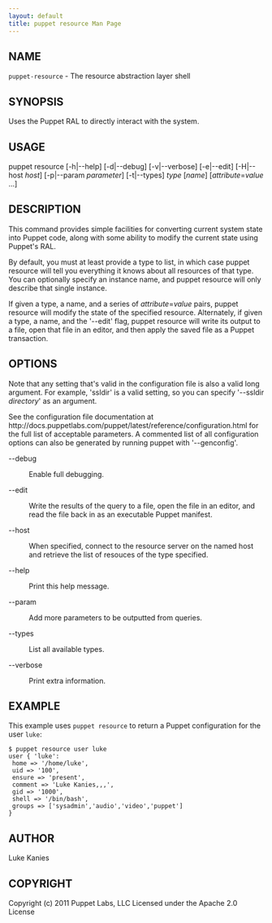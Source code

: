 ```yaml
---
layout: default
title: puppet resource Man Page
---
```


<div class='mp'>
<h2 id="NAME">NAME</h2>
<p class="man-name">
  <code>puppet-resource</code> - <span class="man-whatis">The resource abstraction layer shell</span>
</p>

<h2 id="SYNOPSIS">SYNOPSIS</h2>

<p>Uses the Puppet RAL to directly interact with the system.</p>

<h2 id="USAGE">USAGE</h2>

<p>puppet resource [-h|--help] [-d|--debug] [-v|--verbose] [-e|--edit]
  [-H|--host <var>host</var>] [-p|--param <var>parameter</var>] [-t|--types] <var>type</var>
  [<var>name</var>] [<var>attribute</var>=<var>value</var> ...]</p>

<h2 id="DESCRIPTION">DESCRIPTION</h2>

<p>This command provides simple facilities for converting current system
state into Puppet code, along with some ability to modify the current
state using Puppet's RAL.</p>

<p>By default, you must at least provide a type to list, in which case
puppet resource will tell you everything it knows about all resources of
that type. You can optionally specify an instance name, and puppet
resource will only describe that single instance.</p>

<p>If given a type, a name, and a series of <var>attribute</var>=<var>value</var> pairs,
puppet resource will modify the state of the specified resource.
Alternately, if given a type, a name, and the '--edit' flag, puppet
resource will write its output to a file, open that file in an editor,
and then apply the saved file as a Puppet transaction.</p>

<h2 id="OPTIONS">OPTIONS</h2>

<p>Note that any setting that's valid in the configuration
file is also a valid long argument. For example, 'ssldir' is a valid
setting, so you can specify '--ssldir <var>directory</var>' as an
argument.</p>

<p>See the configuration file documentation at
http://docs.puppetlabs.com/puppet/latest/reference/configuration.html for the
full list of acceptable parameters. A commented list of all
configuration options can also be generated by running puppet with
'--genconfig'.</p>

<dl>
<dt class="flush">--debug</dt><dd><p>Enable full debugging.</p></dd>
<dt class="flush">--edit</dt><dd><p>Write the results of the query to a file, open the file in an editor,
and read the file back in as an executable Puppet manifest.</p></dd>
<dt class="flush">--host</dt><dd><p>When specified, connect to the resource server on the named host
and retrieve the list of resouces of the type specified.</p></dd>
<dt class="flush">--help</dt><dd><p>Print this help message.</p></dd>
<dt class="flush">--param</dt><dd><p>Add more parameters to be outputted from queries.</p></dd>
<dt class="flush">--types</dt><dd><p>List all available types.</p></dd>
<dt>--verbose</dt><dd><p>Print extra information.</p></dd>
</dl>


<h2 id="EXAMPLE">EXAMPLE</h2>

<p>This example uses <code>puppet resource</code> to return a Puppet configuration for
the user <code>luke</code>:</p>

<pre><code>$ puppet resource user luke
user { 'luke':
 home =&gt; '/home/luke',
 uid =&gt; '100',
 ensure =&gt; 'present',
 comment =&gt; 'Luke Kanies,,,',
 gid =&gt; '1000',
 shell =&gt; '/bin/bash',
 groups =&gt; ['sysadmin','audio','video','puppet']
}
</code></pre>

<h2 id="AUTHOR">AUTHOR</h2>

<p>Luke Kanies</p>

<h2 id="COPYRIGHT">COPYRIGHT</h2>

<p>Copyright (c) 2011 Puppet Labs, LLC Licensed under the Apache 2.0 License</p>

</div>
